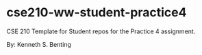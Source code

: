 # cse210-ww-student-practice4
CSE 210 Template for Student repos for the Practice 4 assignment.

By: Kenneth S. Benting
